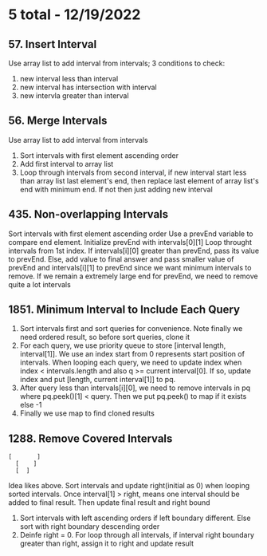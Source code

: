 # 5 total - 12/19/2022

## 57. Insert Interval
Use array list to add interval from intervals;
3 conditions to check:
1. new interval less than interval
2. new interval has intersection with interval
3. new intervla greater than interval

## 56. Merge Intervals
Use array list to add interval from intervals
1. Sort intervals with first element ascending order
2. Add first interval to array list
3. Loop through intervals from second interval, if new interval start less than array list last element's end, then replace last element of array list's end with minimum end. If not then just adding new interval

## 435. Non-overlapping Intervals
Sort intervals with first element ascending order
Use a prevEnd variable to compare end element. Initialize prevEnd with intervals[0][1]
Loop throught intervals from 1st index. If intervals[i][0] greater than prevEnd, pass its value to prevEnd. Else, add value to final answer and pass smaller value of prevEnd and intervals[i][1] to prevEnd since we want minimum intervals to remove. If we remain a extremely large end for prevEnd, we need to remove quite a lot intervals

## 1851. Minimum Interval to Include Each Query
1. Sort intervals first and sort queries for convenience. Note finally we need ordered result, so before sort queries, clone it
2. For each query, we use priority queue to store [interval length, interval[1]]. We use an index start from 0 represents start position of intervals. When looping each query, we need to update index when index < intervals.length and also q >= current interval[0]. If so, update index and put [length, current interval[1]] to pq.
3. After query less than intervals[i][0], we need to remove intervals in pq where pq.peek()[1] < query. Then we put pq.peek() to map if it exists else -1
4. Finally we use map to find cloned results

## 1288. Remove Covered Intervals
```
[       ]
  [    ]
  [  ]
```
Idea likes above. Sort intervals and update right(initial as 0) when looping sorted intervals. Once interval[1] > right, means one interval should be added to final result. Then update final result and right bound
1. Sort intervals with left ascending orders if left boundary different. Else sort with right boundary descending order
2. Deinfe right = 0. For loop through all intervals, if interval right boundary greater than right, assign it to right and update result
